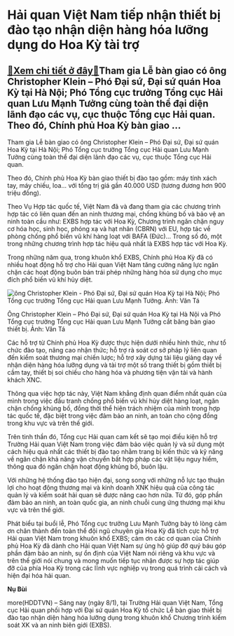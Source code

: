 Hải quan Việt Nam tiếp nhận thiết bị đào tạo nhận diện hàng hóa lưỡng dụng do Hoa Kỳ tài trợ
============================================================================================

[:gift:Xem chi tiết ở đây:gift:](https://hddtvn.com/hai-quan-viet-nam-tiep-nhan-thiet-bi-dao-tao-nhan-dien-hang-hoa-luong-dung-do-hoa-ky-tai-tro/)Tham gia Lễ bàn giao có ông Christopher Klein – Phó Đại sứ, Đại sứ quán Hoa Kỳ tại Hà Nội; Phó Tổng cục trưởng Tổng cục Hải quan Lưu Mạnh Tưởng cùng toàn thể đại diện lãnh đạo các vụ, cục thuộc Tổng cục Hải quan. Theo đó, Chính phủ Hoa Kỳ bàn giao …
---------------------------------------------------------------------------------------------------------------------------------------------------------------------------------------------------------------------------------------------------------


Tham gia Lễ bàn giao có ông Christopher Klein – Phó Đại sứ, Đại sứ quán Hoa Kỳ tại Hà Nội; Phó Tổng cục trưởng Tổng cục Hải quan Lưu Mạnh Tưởng cùng toàn thể đại diện lãnh đạo các vụ, cục thuộc Tổng cục Hải quan.


Theo đó, Chính phủ Hoa Kỳ bàn giao thiết bị đào tạo gồm: máy tính xách tay, máy chiếu, loa… với tổng trị giá gần 40.000 USD (tương đương hơn 900 triệu đồng).


Theo Vụ Hợp tác quốc tế, Việt Nam đã và đang tham gia các chương trình hợp tác có liên quan đến an ninh thương mại, chống khủng bố và bảo vệ an ninh toàn cầu như: EXBS hợp tác với Hoa Kỳ, Chương trình ngăn chặn nguy cơ hóa học, sinh học, phóng xạ và hạt nhân (CBRN) với EU, hợp tác về phòng chống phổ biến vũ khí hàng loạt với BAFA (Đức)… Trong số đó, một trong những chương trình hợp tác hiệu quả nhất là EXBS hợp tác với Hoa Kỳ.


Trong những năm qua, trong khuôn khổ EXBS, Chính phủ Hoa Kỳ đã có nhiều hoạt động hỗ trợ cho Hải quan Việt Nam tăng cường năng lực ngăn chặn các hoạt động buôn bán trái phép những hàng hóa sử dụng cho mục đích phổ biến vũ khí hủy diệt.





![ông Christopher Klein - Phó Đại sứ, Đại sứ quán Hoa Kỳ tại Hà Nội; Phó Tổng cục trưởng Tổng cục Hải quan Lưu Mạnh Tưởng. Ảnh: Văn Tá](https://hddtvn.com/wp-content/uploads/2021/01/1727_DSC00100.jpg "ông Christopher Klein - Phó Đại sứ, Đại sứ quán Hoa Kỳ tại Hà Nội; Phó Tổng cục trưởng Tổng cục Hải quan Lưu Mạnh Tưởng. Ảnh: Văn Tá")


Ông Christopher Klein – Phó Đại sứ, Đại sứ quán Hoa Kỳ tại Hà Nội và Phó Tổng cục trưởng Tổng cục Hải quan Lưu Mạnh Tưởng cắt băng bàn giao thiết bị. Ảnh: Văn Tá



Các hỗ trợ từ Chính phủ Hoa Kỳ được thực hiện dưới nhiều hình thức, như tổ chức đào tạo, nâng cao nhận thức; hỗ trợ rà soát cơ sở pháp lý liên quan đến kiểm soát thương mại chiến lược; hỗ trợ xây dựng tài liệu giảng dạy về nhận diện hàng hóa lưỡng dụng và tài trợ một số trang thiết bị gồm thiết bị cầm tay, thiết bị soi chiếu cho hàng hóa và phương tiện vận tải và hành khách XNC.


Thông qua việc hợp tác này, Việt Nam khẳng định quan điểm nhất quán của mình trong việc đấu tranh chống phổ biến vũ khí hủy diệt hàng loạt, ngăn chặn chống khủng bố, đồng thời thể hiện trách nhiệm của mình trong hợp tác quốc tế, đặc biệt trong việc đảm bảo an ninh, an toàn cho cộng đồng trong khu vực và trên thế giới.


Trên tinh thần đó, Tổng cục Hải quan cam kết sẽ tạo mọi điều kiện hỗ trợ Trường Hải quan Việt Nam trong việc đảm bảo việc quản lý và sử dụng một cách hiệu quả nhất các thiết bị đào tạo nhằm trang bị kiến thức và kỹ năng về ngăn chặn khả năng vận chuyển bất hợp pháp các vật liệu nguy hiểm, thông qua đó ngăn chặn hoạt động khủng bố, buôn lậu.


Với những hệ thống đào tạo hiện đại, song song với những nỗ lực tạo thuận lợi cho hoạt động thương mại và kinh doanh XNK hiệu quả của công tác quản lý và kiểm soát hải quan sẽ được nâng cao hơn nữa. Từ đó, góp phần đảm bảo an ninh, an toàn quốc gia, an ninh chuỗi cung ứng thương mại khu vực và trên thế giới.


Phát biểu tại buổi lễ, Phó Tổng cục trưởng Lưu Mạnh Tưởng bày tỏ lòng cảm ơn chân thành đến toàn thể đội ngũ chuyên gia Hoa Kỳ đã tích cực hỗ trợ Hải quan Việt Nam trong khuôn khổ EXBS; cảm ơn các cơ quan của Chính phủ Hoa Kỳ đã dành cho Hải quan Việt Nam sự ủng hộ giúp đỡ quý báu góp phần đảm bảo an ninh, sự ổn định của Việt Nam nói riêng và khu vực và trên thế giới nói chung và mong muốn tiếp tục nhận được sự hợp tác giúp đỡ của phía Hoa Kỳ trong các lĩnh vực nghiệp vụ trong quá trình cải cách và hiện đại hóa hải quan.




**Nụ Bùi**



more(HDDTVN) – Sáng nay (ngày 8/1), tại Trường Hải quan Việt Nam, Tổng cục Hải quan phối hợp với Đại sứ quán Hoa Kỳ tổ chức Lễ bàn giao thiết bị đào tạo nhận diện hàng hóa lưỡng dụng trong khuôn khổ Chương trình kiểm soát XK và an ninh biên giới (EXBS).

